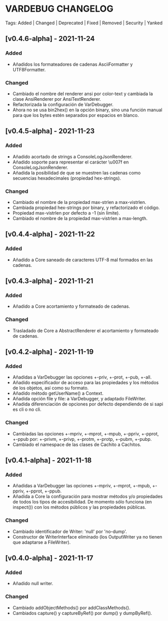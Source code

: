 # VARDEBUG CHANGELOG

Tags: Added | Changed | Deprecated | Fixed | Removed | Security | Yanked


## [v0.4.6-alpha] - 2021-11-24

### Added

 - Añadidos los formateadores de cadenas AsciiFormatter y UTF8Formatter.

### Changed

 - Cambiado el nombre del renderer ansi por color-text y cambiada la clase
   AnsiRenderer por AnsiTextRenderer.
 - Refactorizada la configuración de VarDebugger.
 - Ahora no se usa bin2hex() en la opción binary, sino una función manual para
   que los bytes estén separados por espacios en blanco.


## [v0.4.5-alpha] - 2021-11-23

### Added

 - Añadido acortado de strings a ConsoleLogJsonRenderer.
 - Añadido soporte para representar el carácter \u007f en
   ConsoleLogJsonRenderer.
 - Añadida la posibilidad de que se muestren las cadenas como secuencias
   hexadecimales (propiedad hex-strings).

### Changed

 - Cambiado el nombre de la propiedad max-strlen a max-vistrlen.
 - Cambiada propiedad hex-strings por binary, y refactorizado el código.
 - Propiedad max-vistrlen por defecto a -1 (sin límite).
 - Cambiado el nombre de la propiedad max-vistrlen a max-length.


## [v0.4.4-alpha] - 2021-11-22

### Added

 - Añadido a Core saneado de caracteres UTF-8 mal formados en las cadenas.


## [v0.4.3-alpha] - 2021-11-21

### Added

 - Añadido a Core acortamiento y formateado de cadenas.

### Changed

 - Trasladado de Core a AbstractRenderer el acortamiento y formateado de
   cadenas.


## [v0.4.2-alpha] - 2021-11-19

### Added

 - Añadidas a VarDebugger las opciones +-priv, +-prot, +-pub, +-all.
 - Añadido especificador de acceso para las propiedades y los métodos de los
   objetos, así como su formato.
 - Añadido método getUserName() a Context.
 - Añadida opción file y file: a VarDebugger, y adaptado FileWriter.
 - Añadida diferenciación de opciones por defecto dependiendo de si sapi es cli
   o no cli.

### Changed

 - Cambiadas las opciones +-mpriv, +-mprot, +-mpub, +-ppriv, +-pprot, +-ppub
   por: +-privm, +-privp, +-protm, +-protp, +-pubm, +-pubp.
 - Cambiado el namespace de las clases de Cachito a Cachitos.


## [v0.4.1-alpha] - 2021-11-18

### Added

 - Añadidas a VarDebugger las opciones +-mpriv, +-mprot, +-mpub, +-ppriv,
   +-pprot, +-ppub.
 - Añadida a Core la configuración para mostrar métodos y/o propiedades de todos
   los tipos de accesibilidad. De momento sólo funciona (en inspect()) con los
   métodos públicos y las propiedades públicas.

### Changed

 - Cambiado identificador de Writer: 'null' por 'no-dump'.
 - Constructor de WriterInterface eliminado (los OutputWriter ya no tienen que
   adaptarse a FileWriter).


## [v0.4.0-alpha] - 2021-11-17

### Added

 - Añadido null writer.

### Changed

 - Cambiado addObjectMethods() por addClassMethods().
 - Cambiados capture() y captureByRef() por dump() y dumpByRef().
